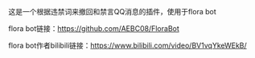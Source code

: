 这是一个根据违禁词来撤回和禁言QQ消息的插件，使用于flora bot

flora bot链接：https://github.com/AEBC08/FloraBot

flora bot作者bilibili链接：https://www.bilibili.com/video/BV1vqYkeWEkB/
